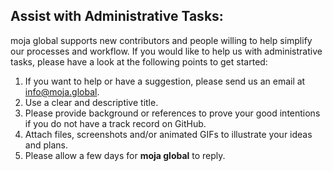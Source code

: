 ## Assist with Administrative Tasks:

moja global supports new contributors and people willing to help simplify our processes and workflow. If you would like to help us with administrative tasks, please have a look at the following points to get started:

1.  If you want to help or have a suggestion, please send us an email at [info@moja.global](mailto:info@moja.global).
2.  Use a clear and descriptive title.
3.  Please provide background or references to prove your good intentions if you do not have a track record on GitHub.
4.  Attach files, screenshots and/or animated GIFs to illustrate your ideas and plans.
5.  Please allow a few days for **moja global** to reply.
